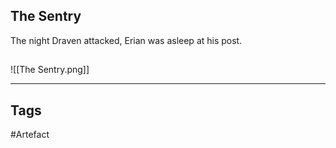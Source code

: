 ## The Sentry
The night Draven attacked,
Erian was asleep at his post.
## 
![[The Sentry.png]]

---
## Tags
#Artefact